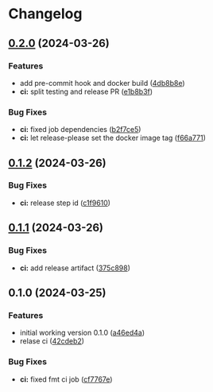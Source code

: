 # Changelog

## [0.2.0](https://github.com/awmath/pip-license-check/compare/v0.1.2...v0.2.0) (2024-03-26)


### Features

* add pre-commit hook and docker build ([4db8b8e](https://github.com/awmath/pip-license-check/commit/4db8b8e2e9e523f89876477a0894d8865fa52645))
* **ci:** split testing and release PR ([e1b8b3f](https://github.com/awmath/pip-license-check/commit/e1b8b3f1669ea52a2bca79c65076777e2ba3f0d6))


### Bug Fixes

* **ci:** fixed job dependencies ([b2f7ce5](https://github.com/awmath/pip-license-check/commit/b2f7ce5e89175134ae7e99e26f0658d0c5668771))
* **ci:** let release-please set the docker image tag ([f66a771](https://github.com/awmath/pip-license-check/commit/f66a7713e78468ce954b468de4ffdca470891914))

## [0.1.2](https://github.com/awmath/pip-license-check/compare/v0.1.1...v0.1.2) (2024-03-26)


### Bug Fixes

* **ci:** release step id ([c1f9610](https://github.com/awmath/pip-license-check/commit/c1f9610cbdfc6cf53ec0d9e80b5a8a30db7a91d4))

## [0.1.1](https://github.com/awmath/pip-license-check/compare/v0.1.0...v0.1.1) (2024-03-26)


### Bug Fixes

* **ci:** add release artifact ([375c898](https://github.com/awmath/pip-license-check/commit/375c898537f05961ceb80e2ef62023ce1aee5997))

## 0.1.0 (2024-03-25)


### Features

* initial working version 0.1.0 ([a46ed4a](https://github.com/awmath/pip-license-check/commit/a46ed4a70d86bd151763e7edc5c7aba576fa9aec))
* relase ci ([42cdeb2](https://github.com/awmath/pip-license-check/commit/42cdeb2a0da543c2bd2e63132742e4ecd8a89740))


### Bug Fixes

* **ci:** fixed fmt ci job ([cf7767e](https://github.com/awmath/pip-license-check/commit/cf7767ed730d7ffb5bbfe42a34c41f518de749d7))
